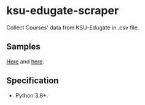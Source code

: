 # ksu-edugate-scraper



Collect Courses' data from KSU-Edugate in .csv file.
## Samples
[Here](https://github.com/a-almubarak/edugate-scraper/blob/main/all_ccis_courses.csv) and [here](https://github.com/a-almubarak/edugate-scraper/blob/main/swe_courses.csv).
## Specification
- Python 3.8+.
